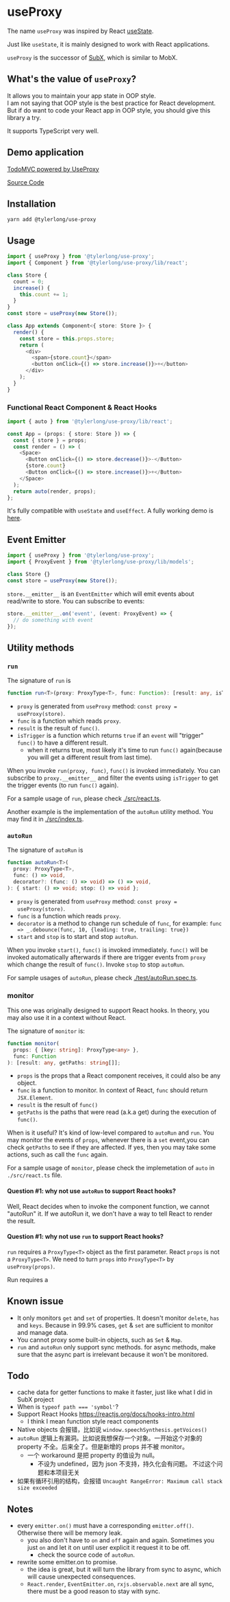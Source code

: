 # useProxy

The name `useProxy` was inspired by React [useState](https://reactjs.org/docs/hooks-intro.html).

Just like `useState`, it is mainly designed to work with React applications.

`useProxy` is the successor of [SubX](https://github.com/tylerlong/subx), which is similar to MobX.

## What's the value of `useProxy`?

It allows you to maintain your app state in OOP style.  
I am not saying that OOP style is the best practice for React development.  
But if do want to code your React app in OOP style, you should give this library a try.

It supports TypeScript very well.

## Demo application

[TodoMVC powered by UseProxy](https://chuntaoliu.com/use-proxy-demo-todomvc/)

[Source Code](https://github.com/tylerlong/use-proxy-demo-todomvc)

## Installation

```
yarn add @tylerlong/use-proxy
```

## Usage

```ts
import { useProxy } from '@tylerlong/use-proxy';
import { Component } from '@tylerlong/use-proxy/lib/react';

class Store {
  count = 0;
  increase() {
    this.count += 1;
  }
}
const store = useProxy(new Store());

class App extends Component<{ store: Store }> {
  render() {
    const store = this.props.store;
    return (
      <div>
        <span>{store.count}</span>
        <button onClick={() => store.increase()}>+</button>
      </div>
    );
  }
}
```

### Functional React Component & React Hooks

```ts
import { auto } from '@tylerlong/use-proxy/lib/react';

const App = (props: { store: Store }) => {
  const { store } = props;
  const render = () => (
    <Space>
      <Button onClick={() => store.decrease()}>-</Button>
      {store.count}
      <Button onClick={() => store.increase()}>+</Button>
    </Space>
  );
  return auto(render, props);
};
```

It's fully compatible with `useState` and `useEffect`.
A fully working demo is [here](https://github.com/tylerlong/use-proxy-demo-counter).

## Event Emitter

```ts
import { useProxy } from '@tylerlong/use-proxy';
import { ProxyEvent } from '@tylerlong/use-proxy/lib/models';

class Store {}
const store = useProxy(new Store());
```

`store.__emitter__` is an `EventEmitter` which will emit events about read/write to store. You can subscribe to events:

```ts
store.__emitter__.on('event', (event: ProxyEvent) => {
  // do something with event
});
```

## Utility methods

### `run`

The signature of `run` is

```ts
function run<T>(proxy: ProxyType<T>, func: Function): [result: any, isTrigger: (event: ProxyEvent) => boolean];
```

- `proxy` is generated from `useProxy` method: `const proxy = useProxy(store)`.
- `func` is a function which reads `proxy`.
- `result` is the result of `func()`.
- `isTrigger` is a function which returns `true` if an `event` will "trigger" `func()` to have a different result.
  - when it returns true, most likely it's time to run `func()` again(because you will get a different result from last time).

When you invoke `run(proxy, func)`, `func()` is invoked immediately.
You can subscribe to `proxy.__emitter__` and filter the events using `isTrigger` to get the trigger events (to run `func()` again).

For a sample usage of `run`, please check [./src/react.ts](./src/react.ts).

Another example is the implementation of the `autoRun` utility method. You may find it in [./src/index.ts](./src/index.ts).

### `autoRun`

The signature of `autoRun` is

```ts
function autoRun<T>(
  proxy: ProxyType<T>,
  func: () => void,
  decorator?: (func: () => void) => () => void,
): { start: () => void; stop: () => void };
```

- `proxy` is generated from `useProxy` method: `const proxy = useProxy(store)`.
- `func` is a function which reads `proxy`.
- `decorator` is a method to change run schedule of `func`, for example: `func => _.debounce(func, 10, {leading: true, trailing: true})`
- `start` and `stop` is to start and stop `autoRun`.

When you invoke `start()`, `func()` is invoked immediately.
`func()` will be invoked automatically afterwards if there are trigger events from `proxy` which change the result of `func()`.
Invoke `stop` to stop `autoRun`.

For sample usages of `autoRun`, please check [./test/autoRun.spec.ts](./test/autoRun.spec.ts).

### monitor

This one was originally designed to support React hooks.
In theory, you may also use it in a context without React.

The signature of `monitor` is:

```ts
function monitor(
  props: { [key: string]: ProxyType<any> }, 
  func: Function
): [result: any, getPaths: string[]];
```

- `props` is the props that a React component receives, it could also be any object.
- `func` is a function to monitor. In context of React, `func` should return `JSX.Element`.
- `result` is the result of `func()`
- `getPaths` is the paths that were read (a.k.a get) during the execution of `func()`.

When is it useful? It's kind of low-level compared to `autoRun` and `run`.
You may monitor the events of `props`, whenever there is a `set` event,you can check `getPaths` to see if they are affected. 
If yes, then you may take some actions, such as call the `func` again.

For a sample usage of `monitor`, please check the implemetation of `auto` in `./src/react.ts` file.

#### Question #1: why not use `autoRun` to support React hooks? 

Well, React decides when to invoke the component function, we cannot "autoRun" it. 
If we autoRun it, we don't have a way to tell React to render the result.

#### Question #1: why not use `run` to support React hooks? 

`run` requires a `ProxyType<T>` object as the first parameter. React `props` is not a `ProxyType<T>`.
We need to turn `props` into `ProxyType<T>` by `useProxy(props)`.

Run requires a 

## Known issue

- It only monitors `get` and `set` of properties. It doesn't monitor `delete`, `has` and `keys`. Because in 99.9% cases, `get` & `set` are sufficient to monitor and manage data.
- You cannot proxy some built-in objects, such as `Set` & `Map`.
- `run` and `autoRun` only support sync methods. for async methods, make sure that the async part is irrelevant because it won't be monitored.

## Todo

- cache data for getter functions to make it faster, just like what I did in SubX project
- When is `typeof path === 'symbol'`?
- Support React Hooks https://reactjs.org/docs/hooks-intro.html
  - I think I mean function style react components
- Native objects 会报错，比如说 `window.speechSynthesis.getVoices()`
- `autoRun` 逻辑上有漏洞。比如说我想保存一个对象。一开始这个对象的 property 不全。后来全了。但是新增的 props 并不被 monitor。
  - 一个 workaround 是把 property 的值设为 null。
    - 不设为 undefined，因为 json 不支持，持久化会有问题。 不过这个问题和本项目无关
- 如果有循环引用的结构，会报错 `Uncaught RangeError: Maximum call stack size exceeded`

## Notes

- every `emitter.on()` must have a corresponding `emitter.off()`. Otherwise there will be memory leak.
  - you also don't have to `on` and `off` again and again. Sometimes you just `on` and let it on until user explicit it request it to be off.
    - check the source code of `autoRun`.
- rewrite some emitter.on to promise.
  - the idea is great, but it will turn the library from sync to async, which will cause unexpected consequences.
  - `React.render`, `EventEmitter.on`, `rxjs.observable.next` are all sync, there must be a good reason to stay with sync.
